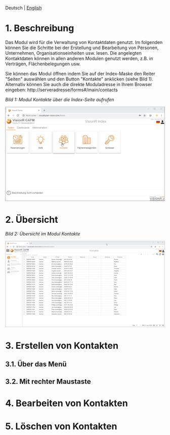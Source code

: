 <!-- TITLE: Modul "Kontakte" für normale Benutzer -->
<!-- SUBTITLE: Modul für die Verwaltung von Personen, Unternahmen, Gemenschaften, Organisationsstrukturen usw.-->

Deutsch | [English](/en-US/modules/contacts/user)
# 1. Beschreibung
Das Modul wird für die Verwaltung von Kontaktdaten genutzt. Im folgenden können Sie die Schritte bei der Erstellung und Bearbeitung von Personen, Unternehmen, Organisationseinheiten usw. lesen. Die angelegten Kontaktdaten können in allen anderen Modulen genutzt werden, z.B. in Verträgen, Flächenbelegungen usw. 

Sie können das Modul öffnen indem Sie auf der Index-Maske den Reiter "Seiten" auswählen und den Button "Kontakte" anklicken (siehe Bild 1). Alternativ können Sie auch die direkte Moduladresse in Ihrem Browser eingeben: http://serveradresse/forms#/main/contacts

*Bild 1: Modul Kontakte über die Index-Seite aufrufen*

![Modul Kontakte Benutzer](/uploads/kontakte/modul-kontakte-forms-seiten.jpg "Modul Kontakte Benutzer")

# 2. Übersicht
*Bild 2: Übersicht im Modul Kontakte*

![Modul Kontakte Übersicht](/uploads/kontakte/modul-kontakte-forms-seiten-overview.jpg "Modul Kontakte Übersicht")
# 3. Erstellen von Kontakten
## 3.1. Über das Menü
## 3.2. Mit rechter Maustaste
# 4. Bearbeiten von Kontakten
# 5. Löschen von Kontakten